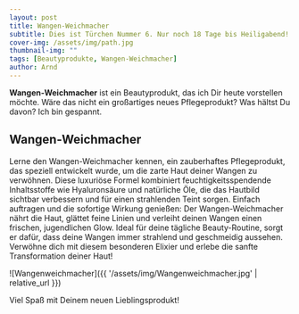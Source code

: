 ```yaml
---
layout: post
title: Wangen-Weichmacher
subtitle: Dies ist Türchen Nummer 6. Nur noch 18 Tage bis Heiligabend!
cover-img: /assets/img/path.jpg
thumbnail-img: ""
tags: [Beautyprodukte, Wangen-Weichmacher]
author: Arnd
---
```


**Wangen-Weichmacher** ist ein Beautyprodukt, das ich Dir heute vorstellen möchte. Wäre das nicht ein großartiges neues Pflegeprodukt? Was hältst Du davon? Ich bin gespannt. 

## Wangen-Weichmacher

Lerne den Wangen-Weichmacher kennen, ein zauberhaftes Pflegeprodukt, das speziell entwickelt wurde, um die zarte Haut deiner Wangen zu verwöhnen. Diese luxuriöse Formel kombiniert feuchtigkeitsspendende Inhaltsstoffe wie Hyaluronsäure und natürliche Öle, die das Hautbild sichtbar verbessern und für einen strahlenden Teint sorgen. Einfach auftragen und die sofortige Wirkung genießen: Der Wangen-Weichmacher nährt die Haut, glättet feine Linien und verleiht deinen Wangen einen frischen, jugendlichen Glow. Ideal für deine tägliche Beauty-Routine, sorgt er dafür, dass deine Wangen immer strahlend und geschmeidig aussehen. Verwöhne dich mit diesem besonderen Elixier und erlebe die sanfte Transformation deiner Haut!

![Wangenweichmacher]({{ '/assets/img/Wangenweichmacher.jpg' | relative_url }})

Viel Spaß mit Deinem neuen Lieblingsprodukt!
